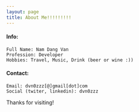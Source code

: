```yaml
---
layout: page
title: About Me!!!!!!!!!
---
```


#### Info:
	Full Name: Nam Dang Van
	Profession: Developer
	Hobbies: Travel, Music, Drink (beer or wine :))

#### Contact:
	Email: dvn0zzz[@]gmail[dot]com
	Social (twiter, linkedin): dvn0zzz

Thanks for visiting!
